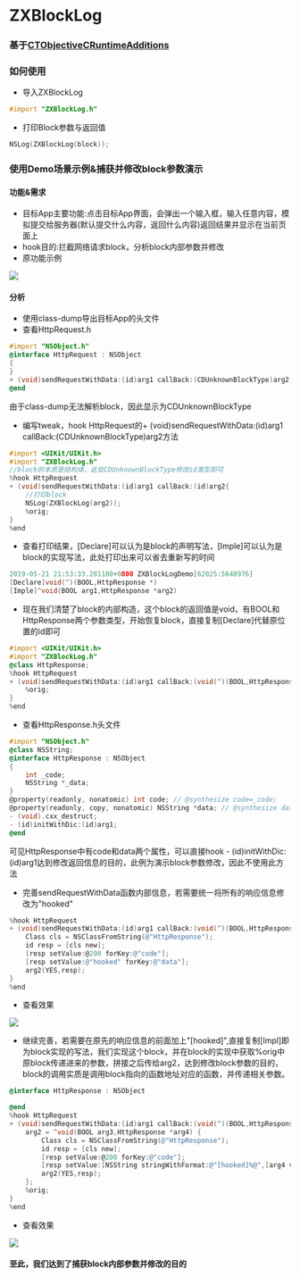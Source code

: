 # ZXBlockLog
### 基于[CTObjectiveCRuntimeAdditions](https://github.com/ebf/CTObjectiveCRuntimeAdditions)
### 如何使用
* 导入ZXBlockLog
```objective-c
#import "ZXBlockLog.h"
```
* 打印Block参数与返回值
```objective-c
NSLog(ZXBlockLog(block));
```
### 使用Demo场景示例&捕获并修改block参数演示
#### 功能&需求
* 目标App主要功能:点击目标App界面，会弹出一个输入框，输入任意内容，模拟提交给服务器(默认提交什么内容，返回什么内容)返回结果并显示在当前页面上
* hook目的:拦截网络请求block，分析block内部参数并修改
* 原功能示例
<img src="http://www.zxlee.cn/blocklogdemo/blocklogdemo5.gif"/>

#### 分析
* 使用class-dump导出目标App的头文件
* 查看HttpRequest.h
```objective-c
#import "NSObject.h"
@interface HttpRequest : NSObject
{
}
+ (void)sendRequestWithData:(id)arg1 callBack:(CDUnknownBlockType)arg2;
@end
```
由于class-dump无法解析block，因此显示为CDUnknownBlockType

* 编写tweak，hook HttpRequest的+ (void)sendRequestWithData:(id)arg1 callBack:(CDUnknownBlockType)arg2方法
```objective-c
#import <UIKit/UIKit.h>
#import "ZXBlockLog.h"
//block的本质是结构体，此处CDUnknownBlockType修改id类型即可
%hook HttpRequest
+ (void)sendRequestWithData:(id)arg1 callBack:(id)arg2{
    //打印block
    NSLog(ZXBlockLog(arg2));
    %orig;
}
%end
```
* 查看打印结果，[Declare]可以认为是block的声明写法，[Imple]可以认为是block的实现写法，此处打印出来可以省去重新写的时间
```c
2019-05-21 21:53:33.281180+0800 ZXBlockLogDemo[62025:5648976] 
[Declare]void(^)(BOOL,HttpResponse *)
[Imple]^void(BOOL arg1,HttpResponse *arg2)
```
* 现在我们清楚了block的内部构造，这个block的返回值是void，有BOOL和HttpResponse两个参数类型，开始恢复block，直接复制[Declare]代替原位置的id即可
```objective-c
#import <UIKit/UIKit.h>
#import "ZXBlockLog.h"
@class HttpResponse;
%hook HttpRequest
+ (void)sendRequestWithData:(id)arg1 callBack:(void(^)(BOOL,HttpResponse *))arg2{
    %orig;
}
%end
```
* 查看HttpResponse.h头文件
```objective-c
#import "NSObject.h"
@class NSString;
@interface HttpResponse : NSObject
{
    int _code;
    NSString *_data;
}
@property(readonly, nonatomic) int code; // @synthesize code=_code;
@property(readonly, copy, nonatomic) NSString *data; // @synthesize data=_data;
- (void).cxx_destruct;
- (id)initWithDic:(id)arg1;
@end
```
可见HttpResponse中有code和data两个属性，可以直接hook - (id)initWithDic:(id)arg1达到修改返回信息的目的，此例为演示block参数修改，因此不使用此方法

* 完善sendRequestWithData函数内部信息，若需要统一将所有的响应信息修改为"hooked"
```objective-c
%hook HttpRequest
+ (void)sendRequestWithData:(id)arg1 callBack:(void(^)(BOOL,HttpResponse *))arg2{
    Class cls = NSClassFromString(@"HttpResponse");
    id resp = [cls new];
    [resp setValue:@200 forKey:@"code"];
    [resp setValue:@"hooked" forKey:@"data"];
    arg2(YES,resp);
}
%end
```
* 查看效果
<img src="http://www.zxlee.cn/blocklogdemo/blocklogdemo3.gif"/>

* 继续完善，若需要在原先的响应信息的前面加上"[hooked]",直接复制[Impl]即为block实现的写法，我们实现这个block，并在block的实现中获取%orig中原block传递进来的参数，拼接之后传给arg2，达到修改block参数的目的，block的调用实质是调用block指向的函数地址对应的函数，并传递相关参数。
```objective-c
@interface HttpResponse : NSObject

@end
%hook HttpRequest
+ (void)sendRequestWithData:(id)arg1 callBack:(void(^)(BOOL,HttpResponse *))arg2{
    arg2 = ^void(BOOL arg3,HttpResponse *arg4) {
        Class cls = NSClassFromString(@"HttpResponse");
        id resp = [cls new];
        [resp setValue:@200 forKey:@"code"];
        [resp setValue:[NSString stringWithFormat:@"[hooked]%@",[arg4 valueForKey:@"data"]]forKey:@"data"];
        arg2(YES,resp);
    };
    %orig;
}
%end
```
* 查看效果
<img src="http://www.zxlee.cn/blocklogdemo/blocklogdemo4.gif"/>

#### 至此，我们达到了捕获block内部参数并修改的目的




